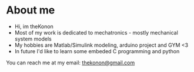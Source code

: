# About me
- Hi, im theKonon
- Most of my work is dedicated to mechatronics - mostly mechanical system models
- My hobbies are Matlab/Simulink modeling, arduino project and GYM <3
- In future I'd like to learn some embeded C programming and python

You can reach me at my email: thekonon@gmail.com
